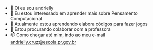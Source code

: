 - 👋 Oi eu sou andrielly
- 👀 Eu estou interessado em aprender mais sobre Pensamento Computacional
- 🌱 Atualmente estou aprendendo elabora códigos para fazer jogos
- 💞️ Estou procurando colaborar com a professora 
- 📫 Como chegar até mim, indo ao meu e-mail andrielly.cruz@escola.pr.gov.br

<!---
andrielly/andriellycruz esse ✨ especial ✨ repositório porque seu `README.md` (este arquivo) aparece no seu perfil do GITHub..
Vocẽ pode clicar no link Visualizar para dar uma olhada nas suas alterções.--->

